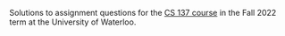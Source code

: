 Solutions to assignment questions for the [CS 137 course](https://student.cs.uwaterloo.ca/~cs137/index.shtml) in the Fall 2022 term at the University of Waterloo.
